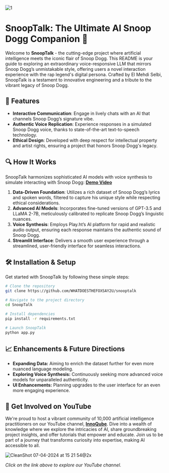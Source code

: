 ![1](https://github.com/WHATDOESTHEFOXSAY2U/SnoopTalk/assets/25818677/92650d99-64a5-403f-880b-f74c3311a2b4)


# SnoopTalk: The Ultimate AI Snoop Dogg Companion 🎤

Welcome to **SnoopTalk** - the cutting-edge project where artificial intelligence meets the iconic flair of Snoop Dogg. This README is your guide to exploring an extraordinary voice-responsive LLM that mirrors Snoop Dogg’s unmistakable style, offering users a novel interaction experience with the rap legend's digital persona. Crafted by El Mehdi Selbi, SnoopTalk is a testament to innovative engineering and a tribute to the vibrant legacy of Snoop Dogg.

## 🌟 Features

- **Interactive Communication**: Engage in lively chats with an AI that channels Snoop Dogg’s signature vibe.
- **Authentic Voice Replication**: Experience responses in a simulated Snoop Dogg voice, thanks to state-of-the-art text-to-speech technology.
- **Ethical Design**: Developed with deep respect for intellectual property and artist rights, ensuring a project that honors Snoop Dogg's legacy.

## 🔍 How It Works

SnoopTalk harmonizes sophisticated AI models with voice synthesis to simulate interacting with Snoop Dogg: **[Demo Video](https://youtu.be/EBrsF_72HFk)**

1. **Data-Driven Foundation**: Utilizes a rich dataset of Snoop Dogg’s lyrics and spoken words, filtered to capture his unique style while respecting ethical considerations.
2. **Advanced AI Models**: Incorporates fine-tuned versions of GPT-3.5 and LLaMA 2-7B, meticulously calibrated to replicate Snoop Dogg’s linguistic nuances.
3. **Voice Synthesis**: Employs Play.ht’s AI platform for rapid and realistic audio output, ensuring each response maintains the authentic sound of Snoop Dogg.
4. **Streamlit Interface**: Delivers a smooth user experience through a streamlined, user-friendly interface for seamless interactions.

## 🛠 Installation & Setup

Get started with SnoopTalk by following these simple steps:

```bash
# Clone the repository
git clone https://github.com/WHATDOESTHEFOXSAY2U/snooptalk

# Navigate to the project directory
cd SnoopTalk

# Install dependencies
pip install -r requirements.txt

# Launch SnoopTalk
python app.py
```
## 📈 Enhancements & Future Directions
- **Expanding Data:** Aiming to enrich the dataset further for even more nuanced language modeling.
- **Exploring Voice Synthesis:** Continuously seeking more advanced voice models for unparalleled authenticity.
- **UI Enhancements:** Planning upgrades to the user interface for an even more engaging experience.

## 🎥 Get Involved on YouTube

We're proud to host a vibrant community of 10,000 artificial intelligence practitioners on our YouTube channel, **[InnoQube](https://www.youtube.com/@InnoQube/)**. Dive into a wealth of knowledge where we explore the intricacies of AI, share groundbreaking project insights, and offer tutorials that empower and educate. Join us to be part of a journey that transforms curiosity into expertise, making AI accessible to all.

![CleanShot 07-04-2024 at 15 21 54@2x](https://github.com/WHATDOESTHEFOXSAY2U/SnoopTalk/assets/25818677/2becf83b-11f4-4d7f-8be1-4a404e736bd9)

*Click on the link above to explore our YouTube channel.*
